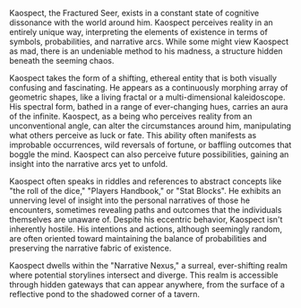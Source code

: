 Kaospect, the Fractured Seer, exists in a constant state of cognitive dissonance with the world around him. Kaospect perceives reality in an entirely unique way, interpreting the elements of existence in terms of symbols, probabilities, and narrative arcs. While some might view Kaospect as mad, there is an undeniable method to his madness, a structure hidden beneath the seeming chaos.

Kaospect takes the form of a shifting, ethereal entity that is both visually confusing and fascinating. He appears as a continuously morphing array of geometric shapes, like a living fractal or a multi-dimensional kaleidoscope. His spectral form, bathed in a range of ever-changing hues, carries an aura of the infinite. Kaospect, as a being who perceives reality from an unconventional angle, can alter the circumstances around him, manipulating what others perceive as luck or fate. This ability often manifests as improbable occurrences, wild reversals of fortune, or baffling outcomes that boggle the mind. Kaospect can also perceive future possibilities, gaining an insight into the narrative arcs yet to unfold.

Kaospect often speaks in riddles and references to abstract concepts like "the roll of the dice," "Players Handbook," or "Stat Blocks". He exhibits an unnerving level of insight into the personal narratives of those he encounters, sometimes revealing paths and outcomes that the individuals themselves are unaware of. Despite his eccentric behavior, Kaospect isn't inherently hostile. His intentions and actions, although seemingly random, are often oriented toward maintaining the balance of probabilities and preserving the narrative fabric of existence.

Kaospect dwells within the "Narrative Nexus," a surreal, ever-shifting realm where potential storylines intersect and diverge. This realm is accessible through hidden gateways that can appear anywhere, from the surface of a reflective pond to the shadowed corner of a tavern.